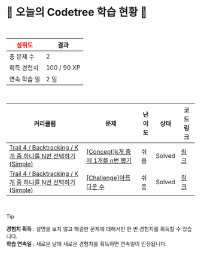 # 🌲 오늘의 Codetree 학습 현황 🌲

<br />

| <span style="color:red;display:block;text-align:center;"> **성취도**</span> | 결과 |
|---|---|
| 총 문제 수 | 2 |
| 획득 경험치 | 100 / 90 XP |
| 연속 학습 일 | 2 일 |

<br />

|커리큘럼|문제|난이도|상태|코드 링크|
|---|---|---|---|---|
|[Trail 4 / Backtracking / K개 중 하나를 N번 선택하기(Simple)](https://https://en.codetree.ai/trail-info/intermediate-low/)|[[Concept]k개 중에 1개를 n번 뽑기](https://https://en.codetree.ai/trails/complete/curated-cards/intro-n-permutations-of-k-with-repetition/)|쉬움|Solved|[링크](https://github.com/seaweedtreepot/codetree-TILs/blob/main/250114/k%EA%B0%9C%20%EC%A4%91%EC%97%90%201%EA%B0%9C%EB%A5%BC%20n%EB%B2%88%20%EB%BD%91%EA%B8%B0/n-permutations-of-k-with-repetition.cpp)|
|[Trail 4 / Backtracking / K개 중 하나를 N번 선택하기(Simple)](https://https://en.codetree.ai/trail-info/intermediate-low/)|[[Challenge]아름다운 수](https://https://en.codetree.ai/trails/complete/curated-cards/challenge-beautiful-number/)|쉬움|Solved|[링크](https://github.com/seaweedtreepot/codetree-TILs/blob/main/250114/%EC%95%84%EB%A6%84%EB%8B%A4%EC%9A%B4%20%EC%88%98/beautiful-number.cpp)|


<br />

> [!TIP]
> **경험치 획득** : 설명을 보지 않고 해결한 문제에 대해서만 한 번 경험치를 획득할 수 있습니다.  
> **학습 연속일** : 새로운 날에 새로운 경험치를 획득하면 연속일이 인정됩니다.

